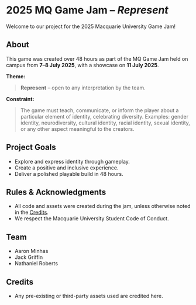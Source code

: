 # 2025 MQ Game Jam – *Represent*

Welcome to our project for the 2025 Macquarie University Game Jam!

## About

This game was created over 48 hours as part of the MQ Game Jam held on campus from **7–8 July 2025**, with a showcase on **11 July 2025**.

**Theme:**

> **Represent** – open to any interpretation by the team.

**Constraint:**

> The game must teach, communicate, or inform the player about a particular element of identity, celebrating diversity.
> Examples: gender identity, neurodiversity, cultural identity, racial identity, sexual identity, or any other aspect meaningful to the creators.

## Project Goals

* Explore and express identity through gameplay.
* Create a positive and inclusive experience.
* Deliver a polished playable build in 48 hours.

## Rules & Acknowledgments

* All code and assets were created during the jam, unless otherwise noted in the [Credits](#credits).
* We respect the Macquarie University Student Code of Conduct.


## Team

* Aaron Minhas
* Jack Griffin
* Nathaniel Roberts

## Credits

* Any pre-existing or third-party assets used are credited here.